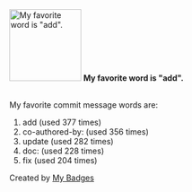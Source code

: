<img src="https://my-badges.github.io/my-badges/favorite-word.png" alt="My favorite word is &quot;add&quot;." title="My favorite word is &quot;add&quot;." width="128">
<strong>My favorite word is &quot;add&quot;.</strong>
<br><br>

My favorite commit message words are:

1. add (used 377 times)
2. co-authored-by: (used 356 times)
3. update (used 282 times)
4. doc: (used 228 times)
5. fix (used 204 times)


Created by <a href="https://github.com/my-badges/my-badges">My Badges</a>